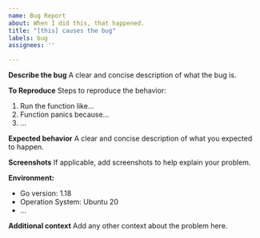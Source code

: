 ```yaml
---
name: Bug Report
about: When I did this, that happened.
title: "[this] causes the bug"
labels: bug
assignees: ''

---
```


**Describe the bug**
A clear and concise description of what the bug is.

**To Reproduce**
Steps to reproduce the behavior:
1. Run the function like...
2. Function panics because...
3. ...

**Expected behavior**
A clear and concise description of what you expected to happen.

**Screenshots**
If applicable, add screenshots to help explain your problem.

**Environment:**
 - Go version: 1.18
 - Operation System: Ubuntu 20
 - ...

**Additional context**
Add any other context about the problem here.
